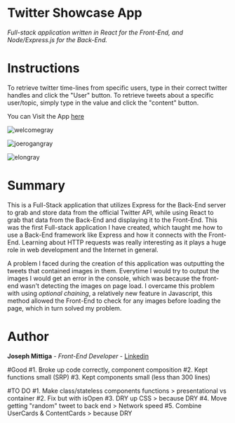 # Twitter Showcase App

*Full-stack application written in React for the Front-End, and Node/Express.js for the Back-End.*


# Instructions

To retrieve twitter time-lines from specific users, type in their correct twitter handles and click the "User" button. To retrieve tweets about a specific user/topic, simply type in the value and click the "content" button.

You can Visit the App [here](https://twitter-showcase-1.herokuapp.com/)

![welcomegray](https://user-images.githubusercontent.com/55517078/108767756-d3f12200-7524-11eb-81e9-af660c0f5574.JPG)

![joerogangray](https://user-images.githubusercontent.com/55517078/108767798-e23f3e00-7524-11eb-9a22-1ad6f5114769.JPG)

![elongray](https://user-images.githubusercontent.com/55517078/108767829-ea977900-7524-11eb-93c0-13739e6d7718.JPG)

# Summary 

This is a Full-Stack application that utilizes Express for the Back-End server to grab and store data from the official Twitter API, while using React to grab that data from the Back-End and displaying it to the Front-End.
This was the first Full-stack application I have created, which taught me how to use a Back-End framework like Express and how it connects with the Front-End. Learning about HTTP requests was really interesting as it plays a huge role in web development and the Internet in general.

A problem I faced during the creation of this application was outputting the tweets that contained images in them. Everytime I would try to output the images I would get an error in the console, which was because the front-end wasn't detecting the images on page load. I overcame this problem with using *optional chaining*, a relatively new feature in Javascript, this method allowed the Front-End to check for any images before loading the page, which in turn solved my problem. 

# Author 

**Joseph Mittiga** - *Front-End Developer* - [Linkedin](https://www.linkedin.com/in/joseph-mittiga-939121203/)


#Good 
#1. Broke up code correctly, component composition 
#2. Kept functions small (SRP)
#3. Kept components small (less than 300 lines)


#TO DO 
#1. Make class/stateless components functions > presentational vs container 
#2. Fix but with isOpen
#3. DRY up CSS > because DRY 
#4. Move getting "random" tweet to back end > Network speed
#5. Combine UserCards & ContentCards > because DRY 